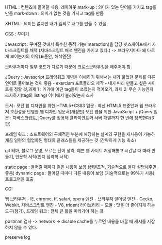 HTML : 컨텐츠에 들어갈 내용, 레이아웃
mark-up : 의미가 있는 단어를 가지고 tag를 만듬
mark-down : 의미가 없는 것을 가지고 tag를 만듬

XHTML : 의미는 없지만 내가 임의로 태그를 만들 수 있음

CSS : 꾸미기

Javascript : 꾸며진 것에서 특수한 동적 기능(interaction)을 담당
넷스케이프에서 자바스크립트를 채택 (자바스크립트 해석 엔진을 가지고 있다.)
-> 브라우저마다 왜 다르게 보이는지의 이유(표준안, 해석엔진)

브라우저마다 일부 코드가 다르기 때문에 크로스브라우징을 해주어야 함.

JQuery : Javascript 프레임워크
개념을 이해하기 위해서는 내가 풀었던 문제를 다른 언어로 풀어보는 것이 좋음 - exercism
포트폴리오 제작 - 내가 따라 만들고 싶은 사이트를 정할 것,과제 1 : 거기에 어떤 tag들이 쓰였는지 적어오기, 과제 2: 무슨 기능인지 조사하기(tag의 listing)
어디에서 불러왔는지 조사

도서 :  모던 웹 디자인을 위한 HTML5+CSS3 입문 : 최신 HTML5 표준안과 웹 브라우저 호환성을 반영한 웹 디자인 입문서(개정판)
모던 웹을 위한 JavaScript + jQuery 입문 : 자바스크립트, jQuery를 활용해 클라이언트와 서버 개발까지 한 번에 정복한다(3판)

프레임 워크 : 소프트웨어의 구체적인 부분에 해당하는 설계와 구현을 재사용이 가능하게끔 일련의 협업화된 형태의 클래스들을 제공하는 것 (간략하게 기능 축소)

git 테마, 블로그 운영, 모르는 단어 정리, 예쁜 웹 사이트 저장해놓고 시간날 때 따라 만들기, 인문학 서적(인지 심리학 서적)

static page : 들어갈 때마다 같은 내용이 보임 (컨텐츠적, 기술적으로 둘다 설명해주면 좋음)
dynamic page : 들어갈 때마다 다른 내용이 보임 (기술적으로는 99%가 사용), 프로그램을 호출

CGI

웹 브라우저 - IE, chrome, ff, safari, opera
엔진 - 브라우저 렌더링 엔진 - Gecko, Webkit, 자바스크립트 엔진 - V8, trident
라이브러리 = 모듈 : 맛을 더 좋아지게 하는 도구(첨가), 프레임 워크 : 전체 큰 틀을 따라가야 하는 것

postman
검사 -> network -> disable cache를 누르면 내용을 바꿀 때 캐시를 저장하지 않을 수 있다.

preserve log



